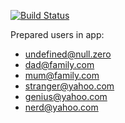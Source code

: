 [![Build Status](https://travis-ci.com/jkremlacek/pv247-messenger.svg?token=eG473enqTzynJD1qtNyc&branch=master)](https://travis-ci.com/jkremlacek/pv247-messenger)

Prepared users in app:

- undefined@null.zero
- dad@family.com
- mum@family.com
- stranger@yahoo.com
- genius@yahoo.com
- nerd@yahoo.com
